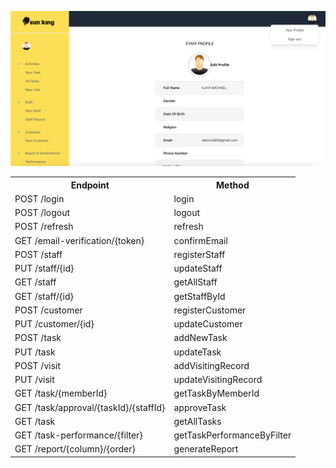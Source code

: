 ![Alt Text](sunking.png)

<table>
  <tr>
    <th>Endpoint</th>
    <th>Method</th>
  </tr>
  <tr>
    <td>POST /login</td>
    <td>login</td>
  </tr>
  <tr>
    <td>POST /logout</td>
    <td>logout</td>
  </tr>
  <tr>
    <td>POST /refresh</td>
    <td>refresh</td>
  </tr>
  <tr>
    <td>GET /email-verification/{token}</td>
    <td>confirmEmail</td>
  </tr>
  <tr>
    <td>POST /staff</td>
    <td>registerStaff</td>
  </tr>
  <tr>
    <td>PUT /staff/{id}</td>
    <td>updateStaff</td>
  </tr>
  <tr>
    <td>GET /staff</td>
    <td>getAllStaff</td>
  </tr>
  <tr>
    <td>GET /staff/{id}</td>
    <td>getStaffById</td>
  </tr>
  <tr>
    <td>POST /customer</td>
    <td>registerCustomer</td>
  </tr>
  <tr>
    <td>PUT /customer/{id}</td>
    <td>updateCustomer</td>
  </tr>
  <tr>
    <td>POST /task</td>
    <td>addNewTask</td>
  </tr>
  <tr>
    <td>PUT /task</td>
    <td>updateTask</td>
  </tr>
  <tr>
    <td>POST /visit</td>
    <td>addVisitingRecord</td>
  </tr>
  <tr>
    <td>PUT /visit</td>
    <td>updateVisitingRecord</td>
  </tr>
  <tr>
    <td>GET /task/{memberId}</td>
    <td>getTaskByMemberId</td>
  </tr>
  <tr>
    <td>GET /task/approval/{taskId}/{staffId}</td>
    <td>approveTask</td>
  </tr>
  <tr>
    <td>GET /task</td>
    <td>getAllTasks</td>
  </tr>
  <tr>
    <td>GET /task-performance/{filter}</td>
    <td>getTaskPerformanceByFilter</td>
  </tr>
  <tr>
    <td>GET /report/{column}/{order}</td>
    <td>generateReport</td>
  </tr>
</table>